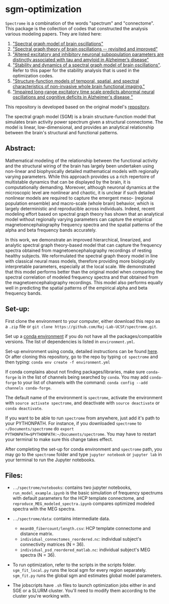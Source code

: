 # sgm-optimization

`Spectrome` is a combination of the words "spectrum" and "connectome". This package is the collection of codes that constructed the analysis various modeling papers. They are listed here:

1. ["Spectral graph model of brain oscillations"](https://onlinelibrary.wiley.com/doi/full/10.1002/hbm.24991)
2. ["Spectral graph theory of brain oscillations -- revisited and improved"](https://www.sciencedirect.com/science/article/pii/S1053811922000490)
3. ["Altered excitatory and inhibitory neuronal subpopulation parameters are distinctly associated with tau and amyloid in Alzheimer’s disease"](https://elifesciences.org/articles/77850#s3)
4. ["Stability and dynamics of a spectral graph model of brain oscillations"](https://direct.mit.edu/netn/article/7/1/48/112205/Stability-and-dynamics-of-a-spectral-graph-model). Refer to this paper for the stability analysis that is used in the optimization codes.
5. ["Structure-function models of temporal, spatial, and spectral characteristics of non-invasive whole brain functional imaging."](https://www.frontiersin.org/journals/neuroscience/articles/10.3389/fnins.2022.959557/full)
6. ["Impaired long-range excitatory time scale predicts abnormal neural oscillations and cognitive deficits in Alzheimer's disease "](https://www.researchsquare.com/article/rs-2579392/v3)

This repository is developed based on the original model's [repository](https://github.com/Raj-Lab-UCSF/spectrome).

The spectral graph model (SGM) is a brain structure-function model that simulates brain activity power spectrum given a structural connectome. The model is linear, low-dimensional, and provides an analytical relationship between the brain's structural and functional patterns.


## Abstract:
Mathematical modeling of the relationship between the functional activity and the structural wiring of the brain has largely been undertaken using non-linear and biophysically detailed mathematical models with regionally varying parameters. While this approach provides us a rich repertoire of multistable dynamics that can be displayed by the brain, it is computationally demanding. Moreover, although neuronal dynamics at the microscopic level are nonlinear and chaotic, it is unclear if such detailed nonlinear models are required to capture the emergent meso- (regional population ensemble) and macro-scale (whole brain) behavior, which is largely deterministic and reproducible across individuals. Indeed, recent modeling effort based on spectral graph theory has shown that an analytical model without regionally varying parameters can capture the empirical magnetoencephalography frequency spectra and the spatial patterns of the alpha and beta frequency bands accurately. 

In this work, we demonstrate an improved hierarchical, linearized, and analytic spectral graph theory-based model that can capture the frequency spectra obtained from magnetoencephalography recordings of resting healthy subjects. We reformulated the spectral graph theory model in line with classical neural mass models, therefore providing more biologically interpretable parameters, especially at the local scale. We demonstrated that this model performs better than the original model when comparing the spectral correlation of modeled frequency spectra and that obtained from the magnetoencephalography recordings. This model also performs equally well in predicting the spatial patterns of the empirical alpha and beta frequency bands.

## Set-up:

First clone the environment to your computer, either download this repo as a `.zip` file or `git clone https://github.com/Raj-Lab-UCSF/spectrome.git`.

Set up a [conda environment](https://docs.conda.io/projects/conda/en/latest/user-guide/getting-started.html) if you do not have all the packages/compatible versions. The list of dependencies is listed in `environment.yml`.

Set-up environment using conda, detailed instructions can be found [here](https://docs.conda.io/projects/conda/en/latest/user-guide/tasks/manage-environments.html). Or after cloning this repository, go to the repo by typing `cd spectrome` and then typing:
`conda env create -f environment.yml`

If conda complains about not finding packages/libraries, make sure `conda-forge` is in the list of channels being searched by `conda`.
You may add `conda-forge` to your list of channels with the command: `conda config --add channels conda-forge`.

The default name of the environment is `spectrome`, activate the environment with `source activate spectrome`, and deactivate with `source deactivate` or `conda deactivate`.

If you want to be able to run `spectrome` from anywhere, just add it's path to your PYTHONPATH. For instance, if you downloaded `spectrome` to `~/Documents/spectrome` do `export PYTHONPATH=$PYTHONPATH:~/Documents/spectrome`. You may have to restart your terminal to make sure this change takes effect.

After completing the set-up for conda environment and `spectrome` path, you may go to the `spectrome` folder and type `jupyter notebook` or `jupyter lab` in your terminal to run the Jupyter notebooks.

## Files:
 - `../spectrome/notebooks`: contains two jupyter notebooks, `run_model_example.ipynb` is the basic simulation of frequency spectrums with default parameters for the HCP template connectome, and `reproduce_MEG_modeled_spectra.ipynb` compares optimized modeled spectra with the MEG spectra.

 - `../spectrome/data`: contains intermediate data.
    - `mean80_fibercount/length.csv`: HCP template connectome and distance matrix.
    - `individual_connectomes_reordered.nc`: individual subject's connectivity matrices (N = 36).
    - `individual_psd_reordered_matlab.nc`: individual subject's MEG spectra (N = 36).

- To run optimization, refer to the scripts in the scripts folder. `sgm_fit_local.py` runs the local sgm for every region separately. `sgm_fit.py` runs the global sgm and estimates global model parameters. 

- The jobscripts have `.sh` files to launch optimization jobs either in and SGE or a SLURM cluster. You'll need to modify them according to the cluster you're working with. 
